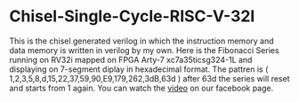 # Chisel-Single-Cycle-RISC-V-32I
This is the chisel generated verilog in which the instruction memory and data memory is written in verilog by my own.
Here is the Fibonacci Series running on RV32i mapped on FPGA Arty-7 xc7a35ticsg324-1L and displaying on 7-segment diplay in hexadecimal format. 
The pattren is ( 1,2,3,5,8,d,15,22,37,59,90,E9,179,262,3dB,63d ) after 63d the series will reset and starts from 1 again.
You can watch the [video](https://www.facebook.com/merluit/) on our facebook page.
